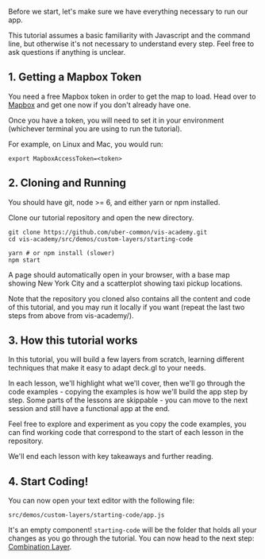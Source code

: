 Before we start, let's make sure we have everything necessary to run our app.

This tutorial assumes a basic familiarity with Javascript and the command line,
but otherwise it's not necessary to understand every step. Feel free to ask
questions if anything is unclear.

## 1. Getting a Mapbox Token

You need a free Mapbox token in order to get the map to load.
Head over to [Mapbox](https://www.mapbox.com/help/define-access-token/) and get
one now if you don't already have one.

Once you have a token, you will need to set it in your environment (whichever
terminal you are using to run the tutorial).

For example, on Linux and Mac, you would run:

```
export MapboxAccessToken=<token>
```

## 2. Cloning and Running
You should have git, node >= 6, and either yarn or npm installed.

Clone our tutorial repository and open the new directory.
```
git clone https://github.com/uber-common/vis-academy.git
cd vis-academy/src/demos/custom-layers/starting-code

yarn # or npm install (slower)
npm start
```

A page should automatically open in your browser, with a base map showing New York City and a scatterplot showing taxi pickup locations.

Note that the repository you cloned also contains all the content and code of
this tutorial, and you may run it locally if you want (repeat the last two steps
from above from vis-academy/).

## 3. How this tutorial works

In this tutorial, you will build a few layers from scratch, learning different techniques that make it easy to adapt deck.gl to your needs.

In each lesson, we'll highlight what we'll cover, then we'll go through the code examples - copying the examples is how we'll build the app step by step. Some parts of the lessons are skippable - you can move to the next session and still have a functional app at the end.

Feel free to explore and experiment as you copy the code examples, you can find working code that correspond to the start of each lesson in the repository.

We'll end each lesson with key takeaways and further reading.

## 4. Start Coding!

You can now open your text editor with the following file:

```
src/demos/custom-layers/starting-code/app.js
```

It's an empty component! `starting-code` will be the folder that holds all your
changes as you go through the tutorial. You can now head to the next step:
[Combination Layer](#/custom-layers/1-combination-layer).
